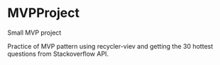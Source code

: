 # MVPProject
Small MVP project

Practice of MVP pattern using recycler-viev and getting the 30 hottest questions from Stackoverflow API.
